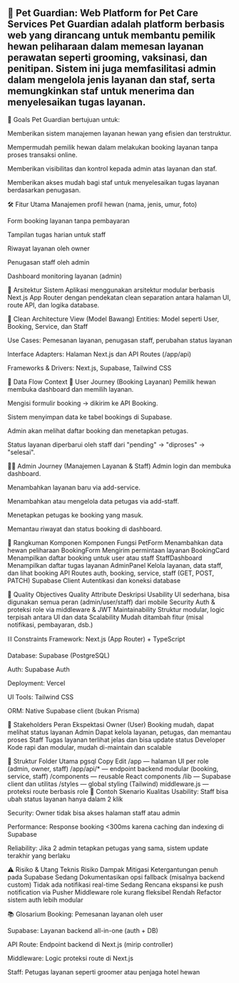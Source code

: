 🐾 Pet Guardian: Web Platform for Pet Care Services
Pet Guardian adalah platform berbasis web yang dirancang untuk membantu pemilik hewan peliharaan dalam memesan layanan perawatan seperti grooming, vaksinasi, dan penitipan. Sistem ini juga memfasilitasi admin dalam mengelola jenis layanan dan staf, serta memungkinkan staf untuk menerima dan menyelesaikan tugas layanan.
---
🎯 Goals
Pet Guardian bertujuan untuk:

Memberikan sistem manajemen layanan hewan yang efisien dan terstruktur.

Mempermudah pemilik hewan dalam melakukan booking layanan tanpa proses transaksi online.

Memberikan visibilitas dan kontrol kepada admin atas layanan dan staf.

Memberikan akses mudah bagi staf untuk menyelesaikan tugas layanan berdasarkan penugasan.

🛠️ Fitur Utama
Manajemen profil hewan (nama, jenis, umur, foto)

Form booking layanan tanpa pembayaran

Tampilan tugas harian untuk staff

Riwayat layanan oleh owner

Penugasan staff oleh admin

Dashboard monitoring layanan (admin)

🧱 Arsitektur Sistem
Aplikasi menggunakan arsitektur modular berbasis Next.js App Router dengan pendekatan clean separation antara halaman UI, route API, dan logika database.

🧅 Clean Architecture View (Model Bawang)
Entities: Model seperti User, Booking, Service, dan Staff

Use Cases: Pemesanan layanan, penugasan staff, perubahan status layanan

Interface Adapters: Halaman Next.js dan API Routes (/app/api)

Frameworks & Drivers: Next.js, Supabase, Tailwind CSS

🔄 Data Flow Context
👤 User Journey (Booking Layanan)
Pemilik hewan membuka dashboard dan memilih layanan.

Mengisi formulir booking → dikirim ke API Booking.

Sistem menyimpan data ke tabel bookings di Supabase.

Admin akan melihat daftar booking dan menetapkan petugas.

Status layanan diperbarui oleh staff dari "pending" → "diproses" → "selesai".

🧑‍💼 Admin Journey (Manajemen Layanan & Staff)
Admin login dan membuka dashboard.

Menambahkan layanan baru via add-service.

Menambahkan atau mengelola data petugas via add-staff.

Menetapkan petugas ke booking yang masuk.

Memantau riwayat dan status booking di dashboard.

🧩 Rangkuman Komponen
Komponen	Fungsi
PetForm	Menambahkan data hewan peliharaan
BookingForm	Mengirim permintaan layanan
BookingCard	Menampilkan daftar booking untuk user atau staff
StaffDashboard	Menampilkan daftar tugas layanan
AdminPanel	Kelola layanan, data staff, dan lihat booking
API Routes	auth, booking, service, staff (GET, POST, PATCH)
Supabase Client	Autentikasi dan koneksi database

🎯 Quality Objectives
Quality Attribute	Deskripsi
Usability	UI sederhana, bisa digunakan semua peran (admin/user/staff) dari mobile
Security	Auth & proteksi role via middleware & JWT
Maintainability	Struktur modular, logic terpisah antara UI dan data
Scalability	Mudah ditambah fitur (misal notifikasi, pembayaran, dsb.)

⛓️ Constraints
Framework: Next.js (App Router) + TypeScript

Database: Supabase (PostgreSQL)

Auth: Supabase Auth

Deployment: Vercel

UI Tools: Tailwind CSS

ORM: Native Supabase client (bukan Prisma)

👥 Stakeholders
Peran	Ekspektasi
Owner (User)	Booking mudah, dapat melihat status layanan
Admin	Dapat kelola layanan, petugas, dan memantau proses
Staff	Tugas layanan terlihat jelas dan bisa update status
Developer	Kode rapi dan modular, mudah di-maintain dan scalable

📁 Struktur Folder Utama
pgsql
Copy
Edit
/app — halaman UI per role (admin, owner, staff)
/app/api/* — endpoint backend modular (booking, service, staff)
/components — reusable React components
/lib — Supabase client dan utilitas
/styles — global styling (Tailwind)
middleware.js — proteksi route berbasis role
📌 Contoh Skenario Kualitas
Usability: Staff bisa ubah status layanan hanya dalam 2 klik

Security: Owner tidak bisa akses halaman staff atau admin

Performance: Response booking <300ms karena caching dan indexing di Supabase

Reliability: Jika 2 admin tetapkan petugas yang sama, sistem update terakhir yang berlaku

⚠️ Risiko & Utang Teknis
Risiko	Dampak	Mitigasi
Ketergantungan penuh pada Supabase	Sedang	Dokumentasikan opsi fallback (misalnya backend custom)
Tidak ada notifikasi real-time	Sedang	Rencana ekspansi ke push notification via Pusher
Middleware role kurang fleksibel	Rendah	Refactor sistem auth lebih modular

📚 Glosarium
Booking: Pemesanan layanan oleh user

Supabase: Layanan backend all-in-one (auth + DB)

API Route: Endpoint backend di Next.js (mirip controller)

Middleware: Logic proteksi route di Next.js

Staff: Petugas layanan seperti groomer atau penjaga hotel hewan

